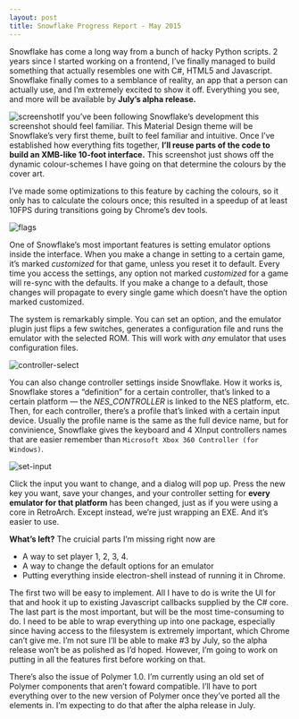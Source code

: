 ```yaml
---
layout: post
title: Snowflake Progress Report - May 2015
---
```

Snowflake has come a long way from a bunch of hacky Python scripts. 2 years since I started working on a frontend, I’ve finally managed to build something that actually resembles one with C#, HTML5 and Javascript. Snowflake finally comes to a semblance of reality, an app that a person can actually use, and I’m extremely excited to show it off. Everything you see, and more will be available by **July’s alpha release.**

![screenshot](http://i.imgur.com/66VDHTW.png)If you’ve been following Snowflake’s development this screenshot should feel familiar. This Material Design theme will be Snowflake’s very first theme, built to feel familiar and intuitive. Once I’ve established how everything fits together, **I’ll reuse parts of the code to build an XMB-like 10-foot interface.** This screenshot just shows off the dynamic colour-schemes I have going on that determine the colours by the cover art.

I’ve made some optimizations to this feature by caching the colours, so it only has to calculate the colours once; this resulted in a speedup of at least 10FPS during transitions going by Chrome’s dev tools.

![flags](http://fat.gfycat.com/FabulousEmptyDragon.gif)

One of Snowflake’s most important features is setting emulator options inside the interface. When you make a change in setting to a certain game, it’s marked _customized_ for that game, unless you reset it to default. Every time you access the settings, any option not marked _customized_ for a game will re-sync with the defaults. If you make a change to a default, those changes will propagate to every single game which doesn’t have the option marked customized.

The system is remarkably simple. You can set an option, and the emulator plugin just flips a few switches, generates a configuration file and runs the emulator with the selected ROM. This will work with _any_ emulator that uses configuration files.

![controller-select](http://fat.gfycat.com/KeyTanFieldspaniel.gif)

You can also change controller settings inside Snowflake. How it works is, Snowflake stores a “definition” for a certain controller, that’s linked to a certain platform — the _NES_CONTROLLER_ is linked to the NES platform, etc. Then, for each controller, there’s a profile that’s linked with a certain input device. Usually the profile name is the same as the full device name, but for convinience, Snowflake gives the keyboard and 4 XInput controllers names that are easier remember than `Microsoft Xbox 360 Controller (for Windows)`.

![set-input](http://giant.gfycat.com/QuestionableWelltodoGrassspider.gif)

Click the input you want to change, and a dialog will pop up. Press the new key you want, save your changes, and your controller setting for **every emulator for that platform** has been changed, just as if you were using a core in RetroArch. Except instead, we’re just wrapping an EXE. And it’s easier to use.

**What’s left?** The cruicial parts I’m missing right now are

*   A way to set player 1, 2, 3, 4.
*   A way to change the default options for an emulator
*   Putting everything inside electron-shell instead of running it in Chrome.

The first two will be easy to implement. All I have to do is write the UI for that and hook it up to existing Javascript callbacks supplied by the C# core. The last part is the most important, but will be the most time-consuming to do. I need to be able to wrap everything up into one package, especially since having access to the filesystem is extremely important, which Chrome can’t give me. I’m not sure I’ll be able to make #3 by July, so the alpha release won’t be as polished as I’d hoped. However, I’m going to work on putting in all the features first before working on that.

There’s also the issue of Polymer 1.0\. I’m currently using an old set of Polymer components that aren’t foward compatible. I’ll have to port everything over to the new version of Polymer once they’ve ported all the elements in. I’m expecting to do that after the alpha release in July.

